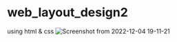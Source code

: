 # web_layout_design2
using html &amp; css
![Screenshot from 2022-12-04 19-11-21](https://user-images.githubusercontent.com/106763609/205493223-2d4e197c-f0d1-4f00-99a6-83c28b09d642.png)

